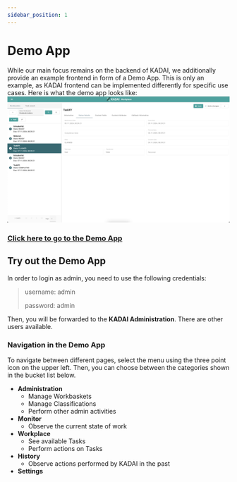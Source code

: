 ```yaml
---
sidebar_position: 1
---
```


# Demo App

While our main focus remains on the backend of KADAI, we additionally provide an example frontend in form of a Demo App. This is only an example, as KADAI frontend can be implemented differently for specific use cases. Here is what the demo app looks like: 
![Demo App](static/demo-app.png)
### [Click here to go to the Demo App](https://kadai-io.azurewebsites.net/kadai)

## Try out the Demo App

In order to login as admin, you need to use the following credentials:
> username: admin
>
> password: admin

Then, you will be forwarded to the **KADAI Administration**. There are other users available. 

### Navigation in the Demo App
To navigate between different pages, select the menu using the three point icon on the upper left. Then, you can choose between the categories shown in the bucket list below.

- **Administration**
    - Manage Workbaskets
    - Manage Classifications
    - Perform other admin activities
- **Monitor**
    - Observe the current state of work
- **Workplace**
    - See available Tasks
    - Perform actions on Tasks
- **History**
    - Observe actions performed by KADAI in the past
- **Settings**




